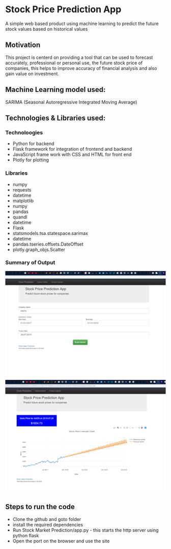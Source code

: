 ﻿# Stock Price Prediction App

A simple web based product using machine learning to predict the future stock values based on historical values 

## Motivation
This project is centerd on providing a tool that can be used to forecast accurately, professional or personal use, the future stock price of companies, this helps to improve accuracy of financial analysis and also gain value on investment.


## Machine Learning model used:
SARIMA (Seasonal Autoregressive Integrated Moving Average)


## Technologies & Libraries used:

### Technoloogies
* Python for backend
* Flask framework for integration of frontend and backend
* JavaScript frame work with CSS and HTML for front end
* Plotly for plotting

### Libraries
* numpy
* requests
* datetime
* matplotlib
* numpy
* pandas
* quandl
* datetime 
* Flask
* statsmodels.tsa.statespace.sarimax 
* datetime 
* pandas.tseries.offsets.DateOffset
* plotly.graph_objs.Scatter

### Summary of Output
![index img](/static/Screenshot(155).png)
![results img](/static/Screenshot(154).png)

## Steps to run the code
* Clone the github and goto folder
* install the required dependencies
* Run Stock Market Prediction/app.py - this starts the http server using python flask
* Open the port on the browser and use the site




